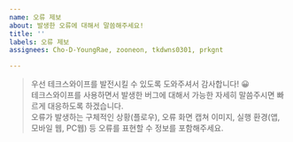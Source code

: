 ```yaml
---
name: 오류 제보
about: 발생한 오류에 대해서 말씀해주세요!
title: ''
labels: 오류 제보
assignees: Cho-D-YoungRae, zooneon, tkdwns0301, prkgnt

---
```


> 우선 테크스와이프를 발전시킬 수 있도록 도와주셔서 감사합니다! 😀  
> 테크스와이프를 사용하면서 발생한 버그에 대해서 가능한 자세히 말씀주시면 빠르게 대응하도록 하겠습니다.  
> 오류가 발생하는 구체적인 상황(플로우), 오류 화면 캡쳐 이미지, 실행 환경(앱, 모바일 웹, PC웹) 등 오류를 표현할 수 정보를 포함해주세요.
